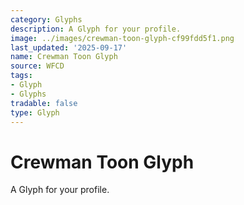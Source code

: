 ```yaml
---
category: Glyphs
description: A Glyph for your profile.
image: ../images/crewman-toon-glyph-cf99fdd5f1.png
last_updated: '2025-09-17'
name: Crewman Toon Glyph
source: WFCD
tags:
- Glyph
- Glyphs
tradable: false
type: Glyph
---
```


# Crewman Toon Glyph

A Glyph for your profile.

